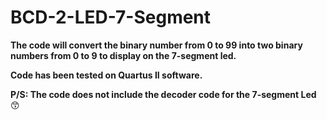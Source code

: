 # BCD-2-LED-7-Segment
**The code will convert the binary number from 0 to 99 into two binary numbers from 0 to 9 to display on the 7-segment led.**

**Code has been tested on Quartus II software.**




**P/S: The code does not include the decoder code for the 7-segment Led** :kissing_smiling_eyes:

